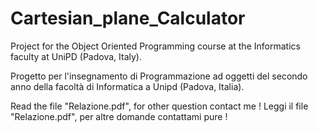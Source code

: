 # Cartesian_plane_Calculator

Project for the Object Oriented Programming course at the Informatics faculty at UniPD (Padova, Italy). 

Progetto per l'insegnamento di Programmazione ad oggetti del secondo anno della facoltà di Informatica a Unipd (Padova, Italia).

Read the file "Relazione.pdf", for other question contact me !
Leggi il file "Relazione.pdf", per altre domande contattami pure !


